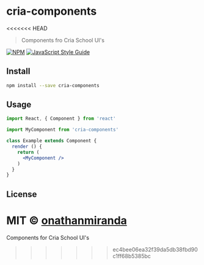 # cria-components
<<<<<<< HEAD

> Components fro Cria School UI&#x27;s

[![NPM](https://img.shields.io/npm/v/cria-components.svg)](https://www.npmjs.com/package/cria-components) [![JavaScript Style Guide](https://img.shields.io/badge/code_style-standard-brightgreen.svg)](https://standardjs.com)

## Install

```bash
npm install --save cria-components
```

## Usage

```jsx
import React, { Component } from 'react'

import MyComponent from 'cria-components'

class Example extends Component {
  render () {
    return (
      <MyComponent />
    )
  }
}
```

## License

MIT © [onathanmiranda](https://github.com/onathanmiranda)
=======
Components for Cria School UI's
>>>>>>> ec4bee06ea32f39da5db38fbd90c1ff68b5385bc
